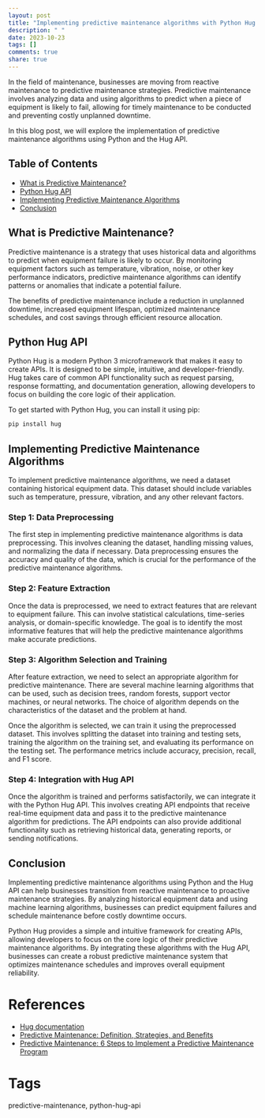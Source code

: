 ```yaml
---
layout: post
title: "Implementing predictive maintenance algorithms with Python Hug API"
description: " "
date: 2023-10-23
tags: []
comments: true
share: true
---
```


In the field of maintenance, businesses are moving from reactive maintenance to predictive maintenance strategies. Predictive maintenance involves analyzing data and using algorithms to predict when a piece of equipment is likely to fail, allowing for timely maintenance to be conducted and preventing costly unplanned downtime.

In this blog post, we will explore the implementation of predictive maintenance algorithms using Python and the Hug API.

## Table of Contents
- [What is Predictive Maintenance?](#what-is-predictive-maintenance)
- [Python Hug API](#python-hug-api)
- [Implementing Predictive Maintenance Algorithms](#implementing-predictive-maintenance-algorithms)
- [Conclusion](#conclusion)

## What is Predictive Maintenance?
Predictive maintenance is a strategy that uses historical data and algorithms to predict when equipment failure is likely to occur. By monitoring equipment factors such as temperature, vibration, noise, or other key performance indicators, predictive maintenance algorithms can identify patterns or anomalies that indicate a potential failure.

The benefits of predictive maintenance include a reduction in unplanned downtime, increased equipment lifespan, optimized maintenance schedules, and cost savings through efficient resource allocation.

## Python Hug API
Python Hug is a modern Python 3 microframework that makes it easy to create APIs. It is designed to be simple, intuitive, and developer-friendly. Hug takes care of common API functionality such as request parsing, response formatting, and documentation generation, allowing developers to focus on building the core logic of their application.

To get started with Python Hug, you can install it using pip:

```python
pip install hug
```

## Implementing Predictive Maintenance Algorithms
To implement predictive maintenance algorithms, we need a dataset containing historical equipment data. This dataset should include variables such as temperature, pressure, vibration, and any other relevant factors.

### Step 1: Data Preprocessing
The first step in implementing predictive maintenance algorithms is data preprocessing. This involves cleaning the dataset, handling missing values, and normalizing the data if necessary. Data preprocessing ensures the accuracy and quality of the data, which is crucial for the performance of the predictive maintenance algorithms.

### Step 2: Feature Extraction
Once the data is preprocessed, we need to extract features that are relevant to equipment failure. This can involve statistical calculations, time-series analysis, or domain-specific knowledge. The goal is to identify the most informative features that will help the predictive maintenance algorithms make accurate predictions.

### Step 3: Algorithm Selection and Training
After feature extraction, we need to select an appropriate algorithm for predictive maintenance. There are several machine learning algorithms that can be used, such as decision trees, random forests, support vector machines, or neural networks. The choice of algorithm depends on the characteristics of the dataset and the problem at hand.

Once the algorithm is selected, we can train it using the preprocessed dataset. This involves splitting the dataset into training and testing sets, training the algorithm on the training set, and evaluating its performance on the testing set. The performance metrics include accuracy, precision, recall, and F1 score.

### Step 4: Integration with Hug API
Once the algorithm is trained and performs satisfactorily, we can integrate it with the Python Hug API. This involves creating API endpoints that receive real-time equipment data and pass it to the predictive maintenance algorithm for predictions. The API endpoints can also provide additional functionality such as retrieving historical data, generating reports, or sending notifications.

## Conclusion
Implementing predictive maintenance algorithms using Python and the Hug API can help businesses transition from reactive maintenance to proactive maintenance strategies. By analyzing historical equipment data and using machine learning algorithms, businesses can predict equipment failures and schedule maintenance before costly downtime occurs.

Python Hug provides a simple and intuitive framework for creating APIs, allowing developers to focus on the core logic of their predictive maintenance algorithms. By integrating these algorithms with the Hug API, businesses can create a robust predictive maintenance system that optimizes maintenance schedules and improves overall equipment reliability.

# References
- [Hug documentation](https://www.hug.rest/)
- [Predictive Maintenance: Definition, Strategies, and Benefits](https://www.upkeep.org/predictive-maintenance) 
- [Predictive Maintenance: 6 Steps to Implement a Predictive Maintenance Program](https://www.fiixsoftware.com/blog/predictive-maintenance-program/) 

# Tags
predictive-maintenance, python-hug-api